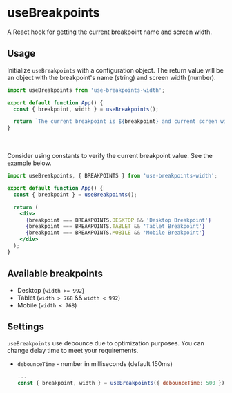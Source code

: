 # useBreakpoints

A React hook for getting the current breakpoint name and screen width.

## Usage 
Initialize `useBreakpoints` with a configuration object. The return value will be an object with the breakpoint's name (string) and screen width (number).
<br>

```jsx
import useBreakpoints from 'use-breakpoints-width';

export default function App() {
  const { breakpoint, width } = useBreakpoints();

  return `The current breakpoint is ${breakpoint} and current screen width is ${width}px`
}
```
<br>
<br>
Consider using constants to verify the current breakpoint value. See the example below.
<br>

```jsx
import useBreakpoints, { BREAKPOINTS } from 'use-breakpoints-width';

export default function App() {
  const { breakpoint } = useBreakpoints();

  return (
    <div>
      {breakpoint === BREAKPOINTS.DESKTOP && 'Desktop Breakpoint'}
      {breakpoint === BREAKPOINTS.TABLET && 'Tablet Breakpoint'}
      {breakpoint === BREAKPOINTS.MOBILE && 'Mobile Breakpoint'}
    </div>
  );
}
```

## Available breakpoints
* Desktop (`width >= 992`)
* Tablet (`width > 768` && `width < 992`)
* Mobile (`width < 768`)

## Settings

`useBreakpoints` use debounce due to optimization purposes. You can change delay time to meet your requirements.

* `debounceTime` - number in milliseconds (default 150ms)

  ```js
  ...
  const { breakpoint, width } = useBreakpoints({ debounceTime: 500 });
  ```
